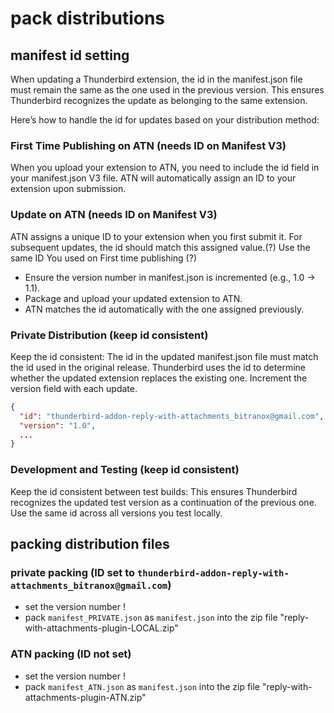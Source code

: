 # pack distributions

## manifest id setting

When updating a Thunderbird extension, the id in the manifest.json file must remain the same as the one used in the previous version.
This ensures Thunderbird recognizes the update as belonging to the same extension.

Here’s how to handle the id for updates based on your distribution method:

### First Time Publishing on ATN (needs ID on Manifest V3)

When you upload your extension to ATN, you need to include the id field in your manifest.json V3 file.
ATN will automatically assign an ID to your extension upon submission.

### Update on ATN (needs ID on Manifest V3)

ATN assigns a unique ID to your extension when you first submit it. For subsequent updates, the id should match this assigned value.(?)
Use the same ID You used on First time publishing (?)

- Ensure the version number in manifest.json is incremented (e.g., 1.0 → 1.1).
- Package and upload your updated extension to ATN.
- ATN matches the id automatically with the one assigned previously.

### Private Distribution (keep id consistent)

Keep the id consistent:
The id in the updated manifest.json file must match the id used in the original release.
Thunderbird uses the id to determine whether the updated extension replaces the existing one.
Increment the version field with each update.

```json
{
  "id": "thunderbird-addon-reply-with-attachments_bitranox@gmail.com",
  "version": "1.0",
  ...
}
```

### Development and Testing (keep id consistent)

Keep the id consistent between test builds:
This ensures Thunderbird recognizes the updated test version as a continuation of the previous one.
Use the same id across all versions you test locally.

## packing distribution files

### private packing (ID set to `thunderbird-addon-reply-with-attachments_bitranox@gmail.com`)

- set the version number !
- pack `manifest_PRIVATE.json` as `manifest.json` into the zip file "reply-with-attachments-plugin-LOCAL.zip"

### ATN packing (ID not set)

- set the version number !
- pack `manifest_ATN.json` as `manifest.json` into the zip file "reply-with-attachments-plugin-ATN.zip"

